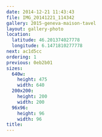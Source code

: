 ```yaml
---
date: 2014-12-21 11:43:43
file: IMG_20141221_114342
gallery: 2015-geneva-maison-tavel
layout: gallery-photo
location:
  latitude: 46.201374027778
  longitude: 6.1471810277778
next: ac1d5cc
ordering: 1
previous: 0eb2b01
sizes:
  640w:
    height: 475
    width: 640
  200x200:
    height: 200
    width: 200
  96x96:
    height: 96
    width: 96
title: 
---
```

